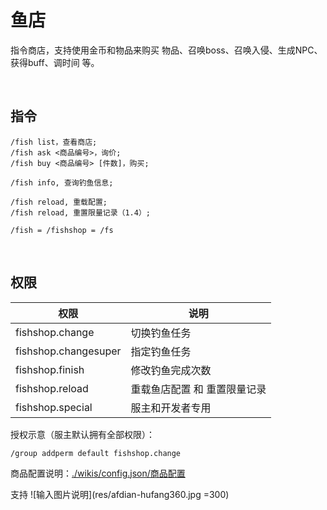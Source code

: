 # 鱼店

指令商店，支持使用金币和物品来购买 物品、召唤boss、召唤入侵、生成NPC、获得buff、调时间 等。

<br>

## 指令

```
/fish list，查看商店;
/fish ask <商品编号>，询价;
/fish buy <商品编号> [件数]，购买;

/fish info, 查询钓鱼信息;

/fish reload, 重载配置;
/fish reload, 重置限量记录（1.4）;

/fish = /fishshop = /fs
```

<br>

## 权限

| 权限 | 说明 |
|---|---|
| fishshop.change | 切换钓鱼任务 |
| fishshop.changesuper | 指定钓鱼任务 |
| fishshop.finish  | 修改钓鱼完成次数 |
| fishshop.reload  | 重载鱼店配置 和 重置限量记录 |
| fishshop.special  | 服主和开发者专用 |

授权示意（服主默认拥有全部权限）：
```shell
/group addperm default fishshop.change
```


商品配置说明：[./wikis/config.json/商品配置](https://gitee.com/hufang360/TShockFishShop/wikis/config.json/%E5%95%86%E5%93%81%E9%85%8D%E7%BD%AE)


支持
![输入图片说明](res/afdian-hufang360.jpg =300)